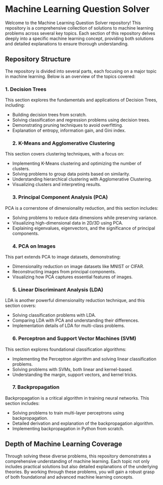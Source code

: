 ﻿# <a name="_7lawslbkg28g"></a>**Machine Learning Question Solver**
Welcome to the Machine Learning Question Solver repository! This repository is a comprehensive collection of solutions to machine learning problems across several key topics. Each section of this repository delves deeply into a specific machine learning concept, providing both solutions and detailed explanations to ensure thorough understanding.
## <a name="_ve29p41hz1ol"></a>**Repository Structure**
The repository is divided into several parts, each focusing on a major topic in machine learning. Below is an overview of the topics covered:
### <a name="_h7et8rixzo5e"></a>**1. Decision Trees**
This section explores the fundamentals and applications of Decision Trees, including:

- Building decision trees from scratch.
- Solving classification and regression problems using decision trees.
- Demonstrating pruning techniques to avoid overfitting.
- Explanation of entropy, information gain, and Gini index.
  ### <a name="_7xd8hy220y0p"></a>**2. K-Means and Agglomerative Clustering**
This section covers clustering techniques, with a focus on:

- Implementing K-Means clustering and optimizing the number of clusters.
- Solving problems to group data points based on similarity.
- Understanding hierarchical clustering with Agglomerative Clustering.
- Visualizing clusters and interpreting results.
  ### <a name="_qhi1hthpdxes"></a>**3. Principal Component Analysis (PCA)**
PCA is a cornerstone of dimensionality reduction, and this section includes:

- Solving problems to reduce data dimensions while preserving variance.
- Visualizing high-dimensional data in 2D/3D using PCA.
- Explaining eigenvalues, eigenvectors, and the significance of principal components.
  ### <a name="_qaqruj33bifz"></a>**4. PCA on Images**
This part extends PCA to image datasets, demonstrating:

- Dimensionality reduction on image datasets like MNIST or CIFAR.
- Reconstructing images from principal components.
- Visualizing how PCA captures essential features of images.
  ### <a name="_891g3ptz2q7k"></a>**5. Linear Discriminant Analysis (LDA)**
LDA is another powerful dimensionality reduction technique, and this section covers:

- Solving classification problems with LDA.
- Comparing LDA with PCA and understanding their differences.
- Implementation details of LDA for multi-class problems.
  ### <a name="_2viyfsl1amgq"></a>**6. Perceptron and Support Vector Machines (SVM)**
This section explores foundational classification algorithms:

- Implementing the Perceptron algorithm and solving linear classification problems.
- Solving problems with SVMs, both linear and kernel-based.
- Understanding the margin, support vectors, and kernel tricks.
  ### <a name="_an3aplgdbhj5"></a>**7. Backpropagation**
Backpropagation is a critical algorithm in training neural networks. This section includes:

- Solving problems to train multi-layer perceptrons using backpropagation.
- Detailed derivation and explanation of the backpropagation algorithm.
- Implementing backpropagation in Python from scratch.
## <a name="_2t3o36aoog3"></a>**Depth of Machine Learning Coverage**
Through solving these diverse problems, this repository demonstrates a comprehensive understanding of machine learning. Each topic not only includes practical solutions but also detailed explanations of the underlying theories. By working through these problems, you will gain a robust grasp of both foundational and advanced machine learning concepts.


